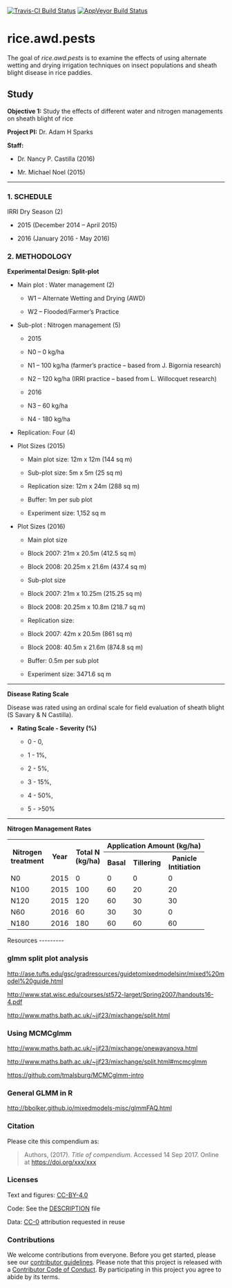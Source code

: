 
<!-- README.md is generated from README.Rmd. Please edit that file -->
[![Travis-CI Build Status](https://travis-ci.org/phytopathology/rice_awd_pests.svg?branch=master)](https://travis-ci.org/phytopathology/rice_awd_pests) [![AppVeyor Build Status](https://ci.appveyor.com/api/projects/status/github/phytopathology/rice_awd_pests?branch=master&svg=true)](https://ci.appveyor.com/project/phytopathology/rice_awd_pests)

rice.awd.pests
==============

The goal of *rice.awd.pests* is to examine the effects of using alternate wetting and drying irrigation techniques on insect populations and sheath blight disease in rice paddies.

Study
-----

**Objective 1:** Study the effects of different water and nitrogen managements on sheath blight of rice

**Project PI:** Dr. Adam H Sparks

**Staff:**

-   Dr. Nancy P. Castilla (2016)

-   Mr. Michael Noel (2015)

------------------------------------------------------------------------

### 1. SCHEDULE

IRRI Dry Season (2)

-   2015 (December 2014 – April 2015)

-   2016 (January 2016 - May 2016)

### 2. METHODOLOGY

**Experimental Design: Split-plot**

-   Main plot : Water management (2)

    -   W1 – Alternate Wetting and Drying (AWD)

    -   W2 – Flooded/Farmer’s Practice

-   Sub-plot : Nitrogen management (5)

    -   2015

    -   N0 – 0 kg/ha

    -   N1 – 100 kg/ha (farmer’s practice – based from J. Bigornia research)

    -   N2 – 120 kg/ha (IRRI practice – based from L. Willocquet research)

    -   2016

    -   N3 – 60 kg/ha

    -   N4 - 180 kg/ha

-   Replication: Four (4)

-   Plot Sizes (2015)

    -   Main plot size: 12m x 12m (144 sq m)

    -   Sub-plot size: 5m x 5m (25 sq m)

    -   Replication size: 12m x 24m (288 sq m)

    -   Buffer: 1m per sub plot

    -   Experiment size: 1,152 sq m

-   Plot Sizes (2016)

    -   Main plot size

    -   Block 2007: 21m x 20.5m (412.5 sq m)

    -   Block 2008: 20.25m x 21.6m (437.4 sq m)

    -   Sub-plot size

    -   Block 2007: 21m x 10.25m (215.25 sq m)

    -   Block 2008: 20.25m x 10.8m (218.7 sq m)

    -   Replication size:

    -   Block 2007: 42m x 20.5m (861 sq m)

    -   Block 2008: 40.5m x 21.6m (874.8 sq m)

    -   Buffer: 0.5m per sub plot

    -   Experiment size: 3471.6 sq m

------------------------------------------------------------------------

**Disease Rating Scale**

Disease was rated using an ordinal scale for field evaluation of sheath blight (S Savary & N Castilla).

-   **Rating Scale - Severity (%)**

    -   0 - 0,

    -   1 - 1%,

    -   2 - 5%,

    -   3 - 15%,

    -   4 - 50%,

    -   5 - &gt;50%

------------------------------------------------------------------------

**Nitrogen Management Rates**

<table width="500">
<tr>
<th rowspan="2">
Nitrogen<br>treatment
</th>
<th rowspan="2">
Year
</th>
<th rowspan="2">
Total N<br>(kg/ha)
</th>
<th colspan="4">
Application Amount (kg/ha)
</th>
</tr>
<tr>
<th>
Basal
</th>
<th>
Tillering
</th>
<th>
Panicle<br>Intitiation
</th>
</tr>
<tr>
<td>
N0
</td>
<td>
2015
</td>
<td>
0
</td>
<td>
0
</td>
<td>
0
</td>
<td>
0
</td>
</tr>
<tr>
<td>
N100
</td>
<td>
2015
</td>
<td>
100
</td>
<td>
60
</td>
<td>
20
</td>
<td>
20
</td>
</tr>
<tr>
<td>
N120
</td>
<td>
2015
</td>
<td>
120
</td>
<td>
60
</td>
<td>
30
</td>
<td>
30
</td>
</tr>
<tr>
<td>
N60
</td>
<td>
2016
</td>
<td>
60
</td>
<td>
30
</td>
<td>
30
</td>
<td>
0
</td>
</tr>
<tr>
<td>
N180
</td>
<td>
2016
</td>
<td>
180
</td>
<td>
60
</td>
<td>
60
</td>
<td>
60
</td>
</tr>
</table>
Resources
---------

### glmm split plot analysis

<http://ase.tufts.edu/gsc/gradresources/guidetomixedmodelsinr/mixed%20model%20guide.html>

<http://www.stat.wisc.edu/courses/st572-larget/Spring2007/handouts16-4.pdf>

<http://www.maths.bath.ac.uk/~jjf23/mixchange/split.html>

### Using MCMCglmm

<http://www.maths.bath.ac.uk/~jjf23/mixchange/onewayanova.html>

<http://www.maths.bath.ac.uk/~jjf23/mixchange/split.html#mcmcglmm>

<https://github.com/tmalsburg/MCMCglmm-intro>

### General GLMM in R

<http://bbolker.github.io/mixedmodels-misc/glmmFAQ.html>

### Citation

Please cite this compendium as:

> Authors, (2017). *Title of compendium*. Accessed 14 Sep 2017. Online at <https://doi.org/xxx/xxx>

### Licenses

Text and figures: [CC-BY-4.0](http://creativecommons.org/licenses/by/4.0/)

Code: See the [DESCRIPTION](DESCRIPTION) file

Data: [CC-0](http://creativecommons.org/publicdomain/zero/1.0/) attribution requested in reuse

### Contributions

We welcome contributions from everyone. Before you get started, please see our [contributor guidelines](CONTRIBUTING.md). Please note that this project is released with a [Contributor Code of Conduct](CONDUCT.md). By participating in this project you agree to abide by its terms.
